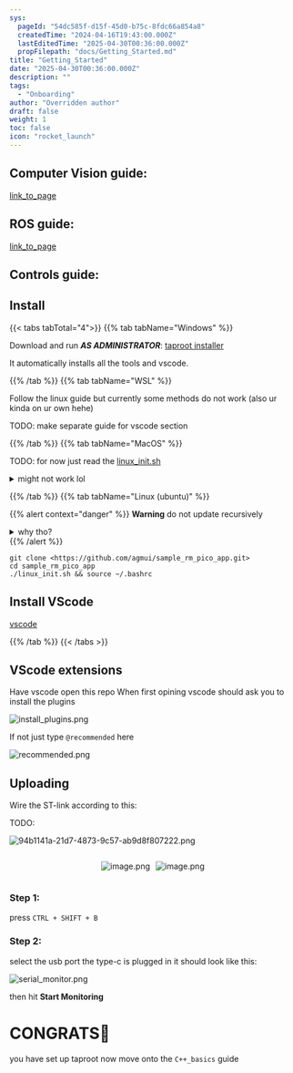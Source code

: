 ```yaml
---
sys:
  pageId: "54dc585f-d15f-45d0-b75c-8fdc66a854a8"
  createdTime: "2024-04-16T19:43:00.000Z"
  lastEditedTime: "2025-04-30T00:36:00.000Z"
  propFilepath: "docs/Getting_Started.md"
title: "Getting_Started"
date: "2025-04-30T00:36:00.000Z"
description: ""
tags:
  - "Onboarding"
author: "Overridden author"
draft: false
weight: 1
toc: false
icon: "rocket_launch"
---
```


## Computer Vision guide:

[link_to_page](86d45bc0-388b-4d26-8848-44f255f73d0e)

## ROS guide:

[link_to_page](3c76c1de-ec8f-46d6-8b0a-294005edc2d5)

## Controls guide:

## Install

{{< tabs tabTotal="4">}}
{{% tab tabName="Windows" %}}

Download and run _**AS ADMINISTRATOR**_: [taproot installer](https://github.com/Thornbots/TeachingFreshies/releases/tag/1.0)

It automatically installs all the tools and vscode.

{{% /tab %}}
{{% tab tabName="WSL" %}}

Follow the linux guide but currently some methods do not work (also ur kinda on ur own hehe)

TODO: make separate guide for vscode section

{{% /tab %}}
{{% tab tabName="MacOS" %}}

TODO: for now just read the [linux_init.sh](https://github.com/agmui/sample_rm_pico_app/blob/main/linux_init.sh)

<details>
<summary>might not work lol</summary>

`brew install libusb pkg-config`

Next install: [vscode](https://code.visualstudio.com/Download)

</details>

{{% /tab %}}
{{% tab tabName="Linux (ubuntu)" %}}

{{% alert context="danger" %}}
**Warning** do not update recursively
<details>
<summary>why tho?</summary>
There are some submodules that may go on for a while (like tinyusb) and I highly
recommend you don't need to get them.
If you want to see what submodules I update just look in `linux_init.sh`
</details>
{{% /alert %}}

```shell
git clone <https://github.com/agmui/sample_rm_pico_app.git>
cd sample_rm_pico_app
./linux_init.sh && source ~/.bashrc
```

## Install VScode

[vscode](https://code.visualstudio.com/Download)

{{% /tab %}}
{{< /tabs >}}

## VScode extensions

Have vscode open this repo
When first opining vscode should ask you to install the plugins

![install_plugins.png](https://prod-files-secure.s3.us-west-2.amazonaws.com/d518164a-d88e-44d1-a4ee-3adb3bd8bce0/89bd30f0-1825-4e77-867b-0a41ce370880/install_plugins.png?X-Amz-Algorithm=AWS4-HMAC-SHA256&X-Amz-Content-Sha256=UNSIGNED-PAYLOAD&X-Amz-Credential=ASIAZI2LB466XM6QAFCZ%2F20250607%2Fus-west-2%2Fs3%2Faws4_request&X-Amz-Date=20250607T131804Z&X-Amz-Expires=3600&X-Amz-Security-Token=IQoJb3JpZ2luX2VjEJz%2F%2F%2F%2F%2F%2F%2F%2F%2F%2FwEaCXVzLXdlc3QtMiJGMEQCIHzgblIppHNqZt1WUUWpNVkh2drQQn188b6pxzd3S2%2B4AiBdZcYECa7jLy1Q8TwQyN5NG8XIXZJPjIcncHE1vMmUkyr%2FAwh1EAAaDDYzNzQyMzE4MzgwNSIMHZoLKskU%2BlScv5dbKtwD3mnYHsjG9kp3a3gSVxIlK7rf98sbWEfV1dBN0SshVWsE6trDFRtqwrFqZveMvjuswgg9EVMswcQLmBCpESWKILquqF6M2TxUyntsx7qYP0W24%2FPvUE5f%2FMf54HUJ2H2Kx43gAgdXFwaljljZBg7lZDmAa45ZtQSMp5vs6a6nXVTtV%2FpYrpJQCNUA2ZZjpgQfXm4VsuyyADwJkW9zQF0TfNKE1A7WnVQpZo2zjonhWDt1vso90v9DQmD2NxrUMZ5gljl30V9DMy86dHPCcThJVI2IN9cQQJk6eMbBmfrdG%2BSiLETgSLLRrtnHaxTxhbOOrqZN4FKPpl%2FZc597PaRkJRW89hi6gg71W8QYoHOi6XbpmgVNnmOtsI222GB%2B7bgZ0hCq4lWJuHVShnTbzG3QOvZ%2FfDsdeboA66JCtUyQ1PhsF1QFsSBZ2pL3bemwDXL9KRMLxKWqUwnKTzfxzVW9cm62n435E6GIUvSk1SlhkBUouPxLbcIyqfJsEmsHL2FQqbFYuIhHQAcOd9wM7hT8c0K9w30NqSMaHLUc%2BnVZu8hYmdmPWSatkEWDc7aWVpdWVDg8P2Gz8ZxqHtREeUzbS37wICkmgJcUqHDABsjCmDG5jrIqrbFg9iV8AgAwy8OQwgY6pgH%2BYkKVd7NsLTikWZORgS%2Fyoj03WLYnDXh5bpyPDp4eMX1ua8dzIRQJTJyF4ab0BMFDWXQpKtb%2Bl9wMaiQD3wQNF1E8tbeORCvs0efb%2F%2FMX0ijs3S%2FTwAjoidGF90Gfxea%2FlC5RUvs7lFiZUY7%2FW4USicJfwXXMLU%2F3JsXJDdxjf14qru5cUlJvrIaNrcV3rombq5laQ%2Bp%2BIw%2BwRoQCHTghi6Dcbt7l&X-Amz-Signature=dfaebbaa12d73ed5249e2cd2832987486c50d8c73d38cf7b03d77042472a5f2e&X-Amz-SignedHeaders=host&x-id=GetObject)

If not just type `@recommended` here  

![recommended.png](https://prod-files-secure.s3.us-west-2.amazonaws.com/d518164a-d88e-44d1-a4ee-3adb3bd8bce0/61e661e9-5d85-4dfc-be0d-8d2097a5e793/recommended.png?X-Amz-Algorithm=AWS4-HMAC-SHA256&X-Amz-Content-Sha256=UNSIGNED-PAYLOAD&X-Amz-Credential=ASIAZI2LB466XM6QAFCZ%2F20250607%2Fus-west-2%2Fs3%2Faws4_request&X-Amz-Date=20250607T131804Z&X-Amz-Expires=3600&X-Amz-Security-Token=IQoJb3JpZ2luX2VjEJz%2F%2F%2F%2F%2F%2F%2F%2F%2F%2FwEaCXVzLXdlc3QtMiJGMEQCIHzgblIppHNqZt1WUUWpNVkh2drQQn188b6pxzd3S2%2B4AiBdZcYECa7jLy1Q8TwQyN5NG8XIXZJPjIcncHE1vMmUkyr%2FAwh1EAAaDDYzNzQyMzE4MzgwNSIMHZoLKskU%2BlScv5dbKtwD3mnYHsjG9kp3a3gSVxIlK7rf98sbWEfV1dBN0SshVWsE6trDFRtqwrFqZveMvjuswgg9EVMswcQLmBCpESWKILquqF6M2TxUyntsx7qYP0W24%2FPvUE5f%2FMf54HUJ2H2Kx43gAgdXFwaljljZBg7lZDmAa45ZtQSMp5vs6a6nXVTtV%2FpYrpJQCNUA2ZZjpgQfXm4VsuyyADwJkW9zQF0TfNKE1A7WnVQpZo2zjonhWDt1vso90v9DQmD2NxrUMZ5gljl30V9DMy86dHPCcThJVI2IN9cQQJk6eMbBmfrdG%2BSiLETgSLLRrtnHaxTxhbOOrqZN4FKPpl%2FZc597PaRkJRW89hi6gg71W8QYoHOi6XbpmgVNnmOtsI222GB%2B7bgZ0hCq4lWJuHVShnTbzG3QOvZ%2FfDsdeboA66JCtUyQ1PhsF1QFsSBZ2pL3bemwDXL9KRMLxKWqUwnKTzfxzVW9cm62n435E6GIUvSk1SlhkBUouPxLbcIyqfJsEmsHL2FQqbFYuIhHQAcOd9wM7hT8c0K9w30NqSMaHLUc%2BnVZu8hYmdmPWSatkEWDc7aWVpdWVDg8P2Gz8ZxqHtREeUzbS37wICkmgJcUqHDABsjCmDG5jrIqrbFg9iV8AgAwy8OQwgY6pgH%2BYkKVd7NsLTikWZORgS%2Fyoj03WLYnDXh5bpyPDp4eMX1ua8dzIRQJTJyF4ab0BMFDWXQpKtb%2Bl9wMaiQD3wQNF1E8tbeORCvs0efb%2F%2FMX0ijs3S%2FTwAjoidGF90Gfxea%2FlC5RUvs7lFiZUY7%2FW4USicJfwXXMLU%2F3JsXJDdxjf14qru5cUlJvrIaNrcV3rombq5laQ%2Bp%2BIw%2BwRoQCHTghi6Dcbt7l&X-Amz-Signature=200cb3270bc648357af256406f41eb2a0561a506e8c0b0cf8e0dabb538f26931&X-Amz-SignedHeaders=host&x-id=GetObject)

## Uploading

Wire the ST-link according to this:

TODO:

![94b1141a-21d7-4873-9c57-ab9d8f807222.png](https://prod-files-secure.s3.us-west-2.amazonaws.com/d518164a-d88e-44d1-a4ee-3adb3bd8bce0/e5fad17d-ab82-4300-9f4c-505ab4b1202c/94b1141a-21d7-4873-9c57-ab9d8f807222.png?X-Amz-Algorithm=AWS4-HMAC-SHA256&X-Amz-Content-Sha256=UNSIGNED-PAYLOAD&X-Amz-Credential=ASIAZI2LB466XM6QAFCZ%2F20250607%2Fus-west-2%2Fs3%2Faws4_request&X-Amz-Date=20250607T131804Z&X-Amz-Expires=3600&X-Amz-Security-Token=IQoJb3JpZ2luX2VjEJz%2F%2F%2F%2F%2F%2F%2F%2F%2F%2FwEaCXVzLXdlc3QtMiJGMEQCIHzgblIppHNqZt1WUUWpNVkh2drQQn188b6pxzd3S2%2B4AiBdZcYECa7jLy1Q8TwQyN5NG8XIXZJPjIcncHE1vMmUkyr%2FAwh1EAAaDDYzNzQyMzE4MzgwNSIMHZoLKskU%2BlScv5dbKtwD3mnYHsjG9kp3a3gSVxIlK7rf98sbWEfV1dBN0SshVWsE6trDFRtqwrFqZveMvjuswgg9EVMswcQLmBCpESWKILquqF6M2TxUyntsx7qYP0W24%2FPvUE5f%2FMf54HUJ2H2Kx43gAgdXFwaljljZBg7lZDmAa45ZtQSMp5vs6a6nXVTtV%2FpYrpJQCNUA2ZZjpgQfXm4VsuyyADwJkW9zQF0TfNKE1A7WnVQpZo2zjonhWDt1vso90v9DQmD2NxrUMZ5gljl30V9DMy86dHPCcThJVI2IN9cQQJk6eMbBmfrdG%2BSiLETgSLLRrtnHaxTxhbOOrqZN4FKPpl%2FZc597PaRkJRW89hi6gg71W8QYoHOi6XbpmgVNnmOtsI222GB%2B7bgZ0hCq4lWJuHVShnTbzG3QOvZ%2FfDsdeboA66JCtUyQ1PhsF1QFsSBZ2pL3bemwDXL9KRMLxKWqUwnKTzfxzVW9cm62n435E6GIUvSk1SlhkBUouPxLbcIyqfJsEmsHL2FQqbFYuIhHQAcOd9wM7hT8c0K9w30NqSMaHLUc%2BnVZu8hYmdmPWSatkEWDc7aWVpdWVDg8P2Gz8ZxqHtREeUzbS37wICkmgJcUqHDABsjCmDG5jrIqrbFg9iV8AgAwy8OQwgY6pgH%2BYkKVd7NsLTikWZORgS%2Fyoj03WLYnDXh5bpyPDp4eMX1ua8dzIRQJTJyF4ab0BMFDWXQpKtb%2Bl9wMaiQD3wQNF1E8tbeORCvs0efb%2F%2FMX0ijs3S%2FTwAjoidGF90Gfxea%2FlC5RUvs7lFiZUY7%2FW4USicJfwXXMLU%2F3JsXJDdxjf14qru5cUlJvrIaNrcV3rombq5laQ%2Bp%2BIw%2BwRoQCHTghi6Dcbt7l&X-Amz-Signature=d135c1a315e8f65f3a057bbf60a9f6ec253bb324d357bb972d0284eff733638f&X-Amz-SignedHeaders=host&x-id=GetObject)

<div style="display: flex;flex-direction: row; column-gap:10px; max-width: 630px;justify-content: center;">
<div>

![image.png](https://prod-files-secure.s3.us-west-2.amazonaws.com/d518164a-d88e-44d1-a4ee-3adb3bd8bce0/210ecb78-1116-4d7b-b9b7-2292f66fa2c2/image.png?X-Amz-Algorithm=AWS4-HMAC-SHA256&X-Amz-Content-Sha256=UNSIGNED-PAYLOAD&X-Amz-Credential=ASIAZI2LB466544GGTQ2%2F20250607%2Fus-west-2%2Fs3%2Faws4_request&X-Amz-Date=20250607T131809Z&X-Amz-Expires=3600&X-Amz-Security-Token=IQoJb3JpZ2luX2VjEJz%2F%2F%2F%2F%2F%2F%2F%2F%2F%2FwEaCXVzLXdlc3QtMiJGMEQCIGwXP51MTKFng4I7On6wj%2BoTJPFxthmPihiWuJKbIyj9AiBREFALZ9aQeaUCVufbtaLRo2%2BGUVkWKfMUTjDeQ8R%2Ffir%2FAwh1EAAaDDYzNzQyMzE4MzgwNSIMrVYnkmd8kdUQSMcjKtwDggB113B3srNtg93O30v%2BmQEysM385Q5IG%2BEfyxsf693ah4Y3EYmlEaMPrheE2kFES6J2jOkz4d5EEUPxG2DvRel9oOssyKfqvHjCTq0MPE103moybeh%2Ba0stZqzFAOf53dKJ7AnplWHf2ZrUbl8pxnvp51oxEeFLo4RRgFydMoBQ%2FapWcSP5BP0aEEooPeSp7L1od%2FAndeyGDZ9UsfDmxkIY7X2e4Iq7emyJ8BaYClYtzU78QdcgNVEiCruMTTauXjELbVUd3vb%2B4ZSKIbTJNp60plcgEiQXrvCFzynvHeCKKIp5nOYwNIQXdjYXGEUom3uKhTMR6%2FvHc1ppXR%2FkjPNjhDNYImfUiYPAyj2bCCkQhdEAZjizhGN1G6HqrJRCi95hG4Qh9VHGRkxcX4d%2BE9Tcy5wpKF4YdGg3Zvy3HeW%2FT%2BYuWgZVZR0OxLc2eJaH1UIipaKdhAzS2LCrRx%2B4HhEnT1riXQzWa0AHP98tEyAzMPK11M2ft4vZOxdoT8El1XSmZGgrU8u95nwSz%2FHya1vNAZM4mwl2SkhChu1W18OgAwPRS5XOOX4z4ZAc8j%2FK%2FrA7G0l8FhGq3uNFA07NE%2BbCxK3hm8xiwgU%2FzHXvBZY6SnmwM%2BqNZuLHD7wwmcSQwgY6pgEH6YVtQQb9jJ9Rmgu8ennOEzJ52Bo84nW0b7%2Fs7QgAl%2B9imhVhr3DZhzeDKyhei83xzaBwOfuRN6q%2FlvuGcykl10ZRHdb9dDTJ1XbvVCyPURUy%2BLKDbxhwNIKXtNvv74aZaiO9k6Gf0DUYsx9%2FulcvtuWIUpKJiu6TlfHSS9XiOkICZG6KBBh1ddEAaOrnCkjcbQgXY9iw768a0ynt4siwJVXtqm73&X-Amz-Signature=5882a6220f3ef3177ec2cc1e852c6c517a8a4fdbaec1ee6b2220c22bad84bdae&X-Amz-SignedHeaders=host&x-id=GetObject)

</div>
<div>

![image.png](https://prod-files-secure.s3.us-west-2.amazonaws.com/d518164a-d88e-44d1-a4ee-3adb3bd8bce0/33a0fd0f-8ca6-4a86-8e09-26e95ded1fff/image.png?X-Amz-Algorithm=AWS4-HMAC-SHA256&X-Amz-Content-Sha256=UNSIGNED-PAYLOAD&X-Amz-Credential=ASIAZI2LB466WS5HM226%2F20250607%2Fus-west-2%2Fs3%2Faws4_request&X-Amz-Date=20250607T131810Z&X-Amz-Expires=3600&X-Amz-Security-Token=IQoJb3JpZ2luX2VjEJz%2F%2F%2F%2F%2F%2F%2F%2F%2F%2FwEaCXVzLXdlc3QtMiJGMEQCICSC%2FEEw%2BzHV1yw%2Fufr0EkrOs76ZFOkeiGh9jqqfmt84AiASxKrZgJAxIgrBG6weM4OjevePQ6fxuskKAQxcVtgIyCr%2FAwh1EAAaDDYzNzQyMzE4MzgwNSIMkPgVqd8FSabiE6xdKtwDgDQ1TlhLxbZPkpkU2XFedUkd8rJLt2VDZKCpLLsKiNQgN1%2BP2hkBZdpYQbkQTLk9aGYaXxZlPFu40VfqQ9%2BDus%2FI4n1jtDJ1vo3zEiAZ9soIzmnowl%2FN1iIxeA0uuqwx9orgxZC0uK%2BdGT9mwn%2BzvZd69wNyR1EPOGcGlkCqHJyiwS8KnG%2FaNXJP2YKO6CBHIJ%2BJ0v8Zsgq%2Fm8RsjYaXPpRoGPMb7H1ErbHxm51YGDd3I8FkzbxUODDlgw3nW%2Bi8Js9WHs5eFtCpSiTY%2FKg%2FlOphwcnjMm9NLzSrGT2FMta1gU88iIP6srb4sK%2BDvB6vz6X0fTYcxT4B0SRMofy%2F0KD4dqudZOrRxBHdOesMLir323itanSmwbGvJEHOkCrfVJy4ZyTgNgETppRipAUA%2BzHix0ZIwErxo0bKh2e2ZIuBrSQytATO0xMduuvqo%2BjNt5u%2BK76yCZfCN09cE%2FI%2FUB%2F6y%2FyQO0vHty9KSfDilnUnzQrv6W7VacSLCP8%2B%2FIiHtGpV13VpaNixSdJ2B2EPgQ%2B59CC4M3sg0HFYAILbZxcDFMxCLzs5qMwnHKVZxYWuNcFUObUTzu%2BEzJryU%2BAuS1c4lRIIrnil4POXfBNcGdMIMS9p9mtnGm0kkaYwscOQwgY6pgGTDA7IG74ehQYfGZ0QK7FT6TLADLvGCjCajhIQO35PbHKf1r01exMKvvNYbwpfYrd1ONDPLjuort8LkCbtlfw60lX99LoklmDYIjFocU55ccgfvIPWmGpaYq9imhlj%2F40VQox8V71KwerFH8t%2BZUcMs3oRQ%2B4iYaJHeLXBSRyVNJLXzqkNlrrwgum9Y2HHrbzAYrS5QD%2BVSyOv6cNLfH5SYfhGeswg&X-Amz-Signature=64d74eb2af971fd5d1aa9b5e256916afa477c21121b7562dc1256da6eca24ca9&X-Amz-SignedHeaders=host&x-id=GetObject)

</div>
</div>

### Step 1:

press `CTRL + SHIFT + B`

### Step 2:

select the usb port the type-c is plugged in it should look like this:

![serial_monitor.png](https://prod-files-secure.s3.us-west-2.amazonaws.com/d518164a-d88e-44d1-a4ee-3adb3bd8bce0/f03f4774-05d4-4393-b6a0-d5efb6d315ab/serial_monitor.png?X-Amz-Algorithm=AWS4-HMAC-SHA256&X-Amz-Content-Sha256=UNSIGNED-PAYLOAD&X-Amz-Credential=ASIAZI2LB466XM6QAFCZ%2F20250607%2Fus-west-2%2Fs3%2Faws4_request&X-Amz-Date=20250607T131804Z&X-Amz-Expires=3600&X-Amz-Security-Token=IQoJb3JpZ2luX2VjEJz%2F%2F%2F%2F%2F%2F%2F%2F%2F%2FwEaCXVzLXdlc3QtMiJGMEQCIHzgblIppHNqZt1WUUWpNVkh2drQQn188b6pxzd3S2%2B4AiBdZcYECa7jLy1Q8TwQyN5NG8XIXZJPjIcncHE1vMmUkyr%2FAwh1EAAaDDYzNzQyMzE4MzgwNSIMHZoLKskU%2BlScv5dbKtwD3mnYHsjG9kp3a3gSVxIlK7rf98sbWEfV1dBN0SshVWsE6trDFRtqwrFqZveMvjuswgg9EVMswcQLmBCpESWKILquqF6M2TxUyntsx7qYP0W24%2FPvUE5f%2FMf54HUJ2H2Kx43gAgdXFwaljljZBg7lZDmAa45ZtQSMp5vs6a6nXVTtV%2FpYrpJQCNUA2ZZjpgQfXm4VsuyyADwJkW9zQF0TfNKE1A7WnVQpZo2zjonhWDt1vso90v9DQmD2NxrUMZ5gljl30V9DMy86dHPCcThJVI2IN9cQQJk6eMbBmfrdG%2BSiLETgSLLRrtnHaxTxhbOOrqZN4FKPpl%2FZc597PaRkJRW89hi6gg71W8QYoHOi6XbpmgVNnmOtsI222GB%2B7bgZ0hCq4lWJuHVShnTbzG3QOvZ%2FfDsdeboA66JCtUyQ1PhsF1QFsSBZ2pL3bemwDXL9KRMLxKWqUwnKTzfxzVW9cm62n435E6GIUvSk1SlhkBUouPxLbcIyqfJsEmsHL2FQqbFYuIhHQAcOd9wM7hT8c0K9w30NqSMaHLUc%2BnVZu8hYmdmPWSatkEWDc7aWVpdWVDg8P2Gz8ZxqHtREeUzbS37wICkmgJcUqHDABsjCmDG5jrIqrbFg9iV8AgAwy8OQwgY6pgH%2BYkKVd7NsLTikWZORgS%2Fyoj03WLYnDXh5bpyPDp4eMX1ua8dzIRQJTJyF4ab0BMFDWXQpKtb%2Bl9wMaiQD3wQNF1E8tbeORCvs0efb%2F%2FMX0ijs3S%2FTwAjoidGF90Gfxea%2FlC5RUvs7lFiZUY7%2FW4USicJfwXXMLU%2F3JsXJDdxjf14qru5cUlJvrIaNrcV3rombq5laQ%2Bp%2BIw%2BwRoQCHTghi6Dcbt7l&X-Amz-Signature=a4730145fa1a1b38ce29a5ee5b12f2bd5a57291dd62a644c644af2a50462a86f&X-Amz-SignedHeaders=host&x-id=GetObject)

then hit **Start Monitoring**

# CONGRATS🎉

you have set up taproot now move onto the `C++_basics` guide
